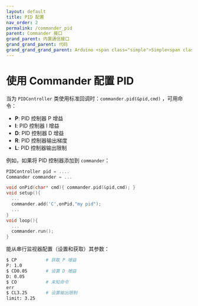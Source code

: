 ```yaml
---
layout: default
title: PID 配置
nav_order: 2
permalink: /commander_pid
parent: Commander 接口
grand_parent: 内置通信接口
grand_grand_parent: 代码
grand_grand_grand_parent: Arduino <span class="simple">Simple<span class="foc">FOC</span>library</span>
---
```


#  使用 Commander 配置 PID
当为 `PIDController` 类使用标准回调时：`commander.pid(&pid,cmd)` ，可用命令：

- **P**: PID 控制器 P 增益
- **I**: PID 控制器 I 增益
- **D**: PID 控制器 D 增益
- **R**: PID 控制器输出梯度
- **L**: PID 控制器输出限制

例如，如果将 PID 控制器添加到 `commander`：

```cpp
PIDController pid = ....
Commander commander = ...

void onPid(char* cmd){ commander.pid(&pid,cmd); }
void setup(){
  ...
  commander.add('C',onPid,"my pid");
  ...
}
void loop(){
  ...
  commander.run();
}
```
能从串行监视器配置（设置和获取）其参数：
```sh
$ CP           # 获取 P 增益
P: 1.0
$ CD0.05       # 设置 D 增益
D: 0.05
$ CO           # 未知命令
err
$ CL3.25       # 设置输出限制
limit: 3.25
```